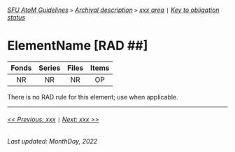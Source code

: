 ###### [SFU AtoM Guidelines](../README.md) `>` [Archival description](overview.md) `>` [xxx area](overview.md#xxx-area) `|` [Key to obligation status](key-to-obligation-status.md)

# ElementName [RAD ##]
| Fonds 	| Series 	| Files 	| Items 	|
|:-----:	|:------:	|:-----:	|:-----:	|
|   NR    |   NR    |   NR  	|   OP  	|

There is no RAD rule for this element; use when applicable.



---
###### [<< Previous: xxx](xxx.md) `|` [Next: xxx >>](xxx.md)
###### Last updated: MonthDay, 2022

